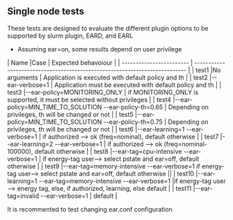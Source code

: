 Single node tests
-----------------

These tests are designed to evaluate the different plugin options to be supported by slurm plugin, EARD, and EARL
* Assuming ear=on, some results depend on user privilege

| Name   |Case             | Expected behavoiour                                                         |
| ------------------------ | --------------------------------------------------------------------------- |
| test1  |No arguments     | Application is executed with default policy and th                          |
| test2  |--ear-verbose=1  | Application must be executed with default policy and th					 |
| test3  |--ear-policy=MONITORING_ONLY | if MONITORING_ONLY is supported, it must be selected without privileges |
| test4  |--ear-policy=MIN_TIME_TO_SOLUTION --ear-policy-th=0.65 | Depending on privileges, th will be changed or not |
| test5  |--ear-policy=MIN_TIME_TO_SOLUTION --ear-policy-th=0.75 | Depending on privileges, th will be changed or not |
| test6  |--ear-learning=1 --ear-verbose=1 | if authorized --> ok (freq=nominal), default otherwise |
| test7  |--ear-learning=2 --ear-verbose=1 | if authorized --> ok (freq=nominal-100000), default otherwise |
| test8  |--ear-tag=cpu-intensive --ear-verbose=1 | if energy-tag user--> select pstate and ear=off, default otherwise |
| test9  |--ear-tag=memory-intensive --ear-verbose=1 if energy-tag user--> select pstate and ear=off, default otherwise ||
| test10 |--ear-learning=1 --ear-tag=memory-intensive --ear-verbose=1 |if energy-tag user --> energy tag, else, if authorized, learning, else default |
| test11 |--ear-tag=invalid --ear-verbose=1 | default |

It is recommented to test changing ear.conf configuration



